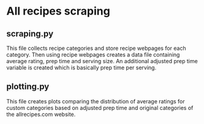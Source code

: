 # All recipes scraping

## scraping.py

This file collects recipe categories and store recipe webpages for each category. Then using recipe webpages creates a data file containing average rating, prep time and serving size. An additional adjusted prep time variable is created which is basically prep time per serving.

## plotting.py

This file creates plots comparing the distribution of average ratings for custom categories based on adjusted prep time and original categories of the allrecipes.com website.